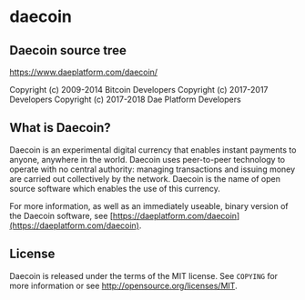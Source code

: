 # daecoin
Daecoin source tree
-------------------

https://www.daeplatform.com/daecoin/

Copyright (c) 2009-2014 Bitcoin Developers
Copyright (c) 2017-2017  Developers
Copyright (c) 2017-2018 Dae Platform Developers

What is Daecoin?
----------------

Daecoin is an experimental digital currency that enables instant payments to
anyone, anywhere in the world. Daecoin uses peer-to-peer technology to operate
with no central authority: managing transactions and issuing money are carried
out collectively by the network. Daecoin is the name of open source
software which enables the use of this currency.

For more information, as well as an immediately useable, binary version of
the Daecoin software, see [https://daeplatform.com/daecoin](https://daeplatform.com/daecoin).
  
License
-------

Daecoin is released under the terms of the MIT license. See `COPYING` for more
information or see http://opensource.org/licenses/MIT.
 

